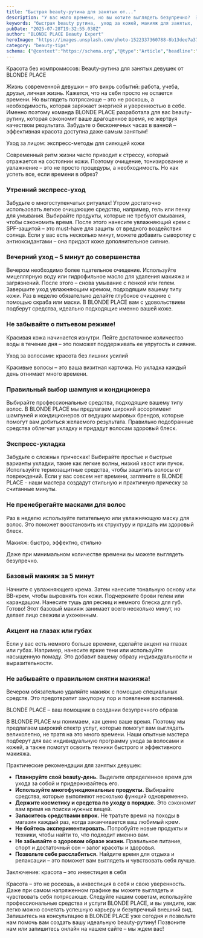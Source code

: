 ```yaml
---
title: "Быстрая beauty-рутина для занятых от..."
description: "У вас мало времени, но вы хотите выглядеть безупречно?  Эта beauty-рутина от BLONDE PLACE – ваш идеальный помощник!  Узнайте, как за 10-15 минут сделать маки..."
keywords: "быстрая beauty рутина,  уход за кожей, макияж для занятых,  экономия времени,  укладка волос,  BLONDE PLACE,  советы по красоте"
pubDate: "2025-07-28T19:32:55.038Z"
author: "BLONDE PLACE Beauty Expert"
heroImage: "https://images.unsplash.com/photo-1522337360788-8b13dee7a37e?q=80&w=2069&auto=format&fit=crop"
category: "beauty-tips"
schema: {"@context":"https://schema.org","@type":"Article","headline":"Быстрая beauty-рутина для занятых от BLONDE PLACE","description":"У вас мало времени, но вы хотите выглядеть безупречно?  Эта beauty-рутина от BLONDE PLACE – ваш идеальный помощник!  Узнайте, как за 10-15 минут сделать макияж, укладку и уход за кожей,  не жертвуя качеством.  Секреты быстрого, но эффективного макияжа,  советы по уходу за кожей и волосами,  подборка лучших средств.  Экономия времени и потрясающий результат гарантированы!  Начните выглядеть и чувствовать себя на все 100% уже сегодня!","image":"https://images.unsplash.com/photo-1560448204-e02f11c3d0e2?q=80&w=2070&auto=format&fit=crop","author":{"@type":"Organization","name":"BLONDE PLACE","url":"https://blondeplace.ru"},"publisher":{"@type":"Organization","name":"BLONDE PLACE","logo":{"@type":"ImageObject","url":"https://blondeplace.ru/logo.png"}},"datePublished":"2025-07-28T19:32:55.038Z","dateModified":"2025-07-28T19:32:55.038Z","mainEntityOfPage":{"@type":"WebPage","@id":"https://blondeplace.netlify.app/blog/beauty/"}}
---
```



Красота без компромиссов: Beauty-рутина для занятых девушек от BLONDE PLACE

Жизнь современной девушки – это вихрь событий: работа, учеба, друзья, личная жизнь.  Кажется, что на себя просто не остается времени.  Но выглядеть потрясающе – это не роскошь, а необходимость, которая заряжает энергией и уверенностью в себе.  Именно поэтому команда BLONDE PLACE разработала для вас beauty-рутину, которая сэкономит ваше драгоценное время, не жертвуя качеством результата.  Забудьте о бесконечных часах в ванной –  эффективная красота доступна даже самым занятым!

Уход за лицом: экспресс-методы для сияющей кожи

Современный ритм жизни часто приводит к стрессу, который отражается на состоянии кожи.  Поэтому очищение, тонизирование и увлажнение – это не просто процедуры, а необходимость.  Но как успеть все, если времени в обрез?

<h3>Утренний экспресс-уход</h3>

Забудьте о многоступенчатых ритуалах!  Утром достаточно использовать легкое очищающее средство, например, гель или пенку для умывания.  Выбирайте продукты, которые не требуют смывания, чтобы сэкономить время.  После этого нанесите увлажняющий крем с SPF-защитой – это must-have для защиты от вредного воздействия солнца.  Если у вас есть несколько минут, можете добавить сыворотку с антиоксидантами – она придаст коже дополнительное сияние.

<h3>Вечерний уход – 5 минут до совершенства</h3>

Вечером необходимо более тщательное очищение.  Используйте мицеллярную воду или гидрофильное масло для удаления макияжа и загрязнений.  После этого – снова умывание с пенкой или гелем.  Завершите уход увлажняющим кремом, подходящим вашему типу кожи.  Раз в неделю обязательно делайте глубокое очищение с помощью скраба или маски.  В BLONDE PLACE вам с удовольствием подберут средства, идеально подходящие именно вашей коже.

<h3>Не забывайте о питьевом режиме!</h3>

Красивая кожа начинается изнутри.  Пейте достаточное количество воды в течение дня – это поможет поддерживать ее упругость и сияние.

Уход за волосами: красота без лишних усилий

Красивые волосы – это ваша визитная карточка.  Но укладка каждый день отнимает много времени.

<h3>Правильный выбор шампуня и кондиционера</h3>

Выбирайте профессиональные средства, подходящие вашему типу волос.  В BLONDE PLACE мы предлагаем широкий ассортимент шампуней и кондиционеров от ведущих мировых брендов, которые помогут вам добиться желаемого результата.  Правильно подобранные средства облегчат укладку и придадут волосам здоровый блеск.

<h3>Экспресс-укладка</h3>

Забудьте о сложных прическах!  Выбирайте простые и быстрые варианты укладки, такие как легкие волны, низкий хвост или пучок.  Используйте термозащитные средства, чтобы защитить волосы от повреждений.  Если у вас совсем нет времени,  загляните в BLONDE PLACE - наши мастера создадут стильную и практичную прическу за считанные минуты.

<h3>Не пренебрегайте масками для волос</h3>

Раз в неделю используйте питательную или увлажняющую маску для волос.  Это поможет восстановить их структуру и придать им здоровый блеск.

Макияж:  быстро, эффектно, стильно

Даже при минимальном количестве времени вы можете выглядеть безупречно.

<h3>Базовый макияж за 5 минут</h3>

Начните с увлажняющего крема.  Затем нанесите тональную основу или ВВ-крем, чтобы выровнять тон кожи.  Подчеркните брови гелем или карандашом.  Нанесите тушь для ресниц и немного блеска для губ.  Готово!  Этот базовый макияж занимает всего несколько минут, но делает лицо свежим и ухоженным.

<h3>Акцент на глазах или губах</h3>

Если у вас есть немного больше времени,  сделайте акцент на глазах или губах.  Например,  нанесите яркие тени или используйте насыщенную помаду.  Это добавит вашему образу индивидуальности и выразительности.

<h3>Не забывайте о правильном снятии макияжа!</h3>

Вечером обязательно удаляйте макияж с помощью специальных средств.  Это предотвратит закупорку пор и появление воспалений.

BLONDE PLACE – ваш помощник в создании безупречного образа

В BLONDE PLACE мы понимаем, как ценно ваше время.  Поэтому мы предлагаем широкий спектр услуг, которые помогут вам выглядеть великолепно, не тратя на это много времени.  Наши опытные мастера подберут для вас индивидуальную программу ухода за волосами и кожей, а также помогут освоить техники быстрого и эффективного макияжа.

Практические рекомендации для занятых девушек:

* **Планируйте свой beauty-день.**  Выделите определенное время для ухода за собой и придерживайтесь его.
* **Используйте многофункциональные продукты.**  Выбирайте средства, которые выполняют несколько функций одновременно.
* **Держите косметику и средства по уходу в порядке.**  Это сэкономит вам время на поиски нужных вещей.
* **Запаситесь средствами впрок.**  Не тратьте время на походы в магазин каждый раз, когда заканчивается ваш любимый крем.
* **Не бойтесь экспериментировать.**  Попробуйте новые продукты и техники, чтобы найти то, что подходит именно вам.
* **Не забывайте о здоровом образе жизни.**  Правильное питание, спорт и достаточный сон – залог красоты и здоровья.
* **Позвольте себе расслабиться.**  Найдите время для отдыха и релаксации – это поможет вам выглядеть и чувствовать себя лучше.


Заключение: красота – это инвестиция в себя

Красота – это не роскошь, а инвестиция в себя и свою уверенность.  Даже при самом напряженном графике вы можете выглядеть и чувствовать себя потрясающе.  Следуйте нашим советам,  используйте профессиональные средства и услуги BLONDE PLACE, и вы увидите, как легко можно сочетать успешную карьеру и безупречный внешний вид.  Запишитесь на консультацию в BLONDE PLACE уже сегодня и позвольте нам помочь вам создать вашу идеальную beauty-рутину!  Позвоните нам или запишитесь онлайн на нашем сайте – мы ждем вас!

